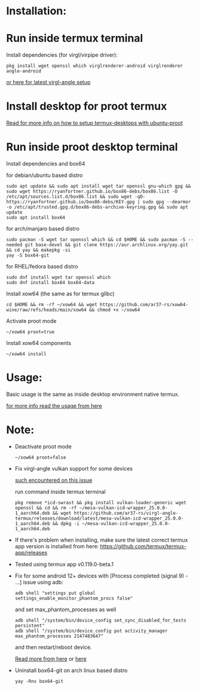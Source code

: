 # Installation:

# Run inside termux terminal
Install dependencies (for virgl/virpipe driver):
```
pkg install wget openssl which virglrenderer-android virglrenderer angle-android
```
[or here for latest virgl-angle setup](https://github.com/ar37-rs/virgl-angle-termux)

# Install desktop for proot termux
[Read for more info on how to setup termux-desktops with ubuntu-proot](https://github.com/LinuxDroidMaster/Termux-Desktops/blob/main/Documentation/proot/ubuntu_proot.md)

# Run inside proot desktop terminal
Install dependencies and box64

for debian/ubuntu based distro
```
sudo apt update && sudo apt install wget tar openssl gnu-which gpg && sudo wget https://ryanfortner.github.io/box86-debs/box86.list -O /etc/apt/sources.list.d/box86.list && sudo wget -qO- https://ryanfortner.github.io/box86-debs/KEY.gpg | sudo gpg --dearmor -o /etc/apt/trusted.gpg.d/box86-debs-archive-keyring.gpg && sudo apt update
sudo apt install box64
```

for arch/manjaro based distro
```
sudo pacman -S wget tar openssl which && cd $HOME && sudo pacman -S --needed git base-devel && git clone https://aur.archlinux.org/yay.git && cd yay && makepkg -si
yay -S box64-git
```

for RHEL/fedora based distro
```
sudo dnf install wget tar openssl which
sudo dnf install box64 box64-data
```

Install xow64 (the same as for termux glibc)
```
cd $HOME && rm -rf ~/xow64 && wget https://github.com/ar37-rs/xow64-wine/raw/refs/heads/main/xow64 && chmod +x ~/xow64
```

Activate proot mode
```
~/xow64 proot=true
```

Install xow64 components
```
~/xow64 install
```
# Usage:
Basic usage is the same as inside desktop environment native termux.

[for more info read the usage from here](https://github.com/ar37-rs/xow64-wine)

# Note:
* Deactivate proot mode
   ```
   ~/xow64 proot=false
   ```
* Fix virgl-angle vulkan support for some devices

   [such encountered on this issue](https://github.com/ar37-rs/virgl-angle-termux/issues/1)

   run command inside termux terminal
   ```
   pkg remove *icd-swrast && pkg install vulkan-loader-generic wget openssl && cd && rm -rf ~/mesa-vulkan-icd-wrapper_25.0.0-1_aarch64.deb && wget https://github.com/ar37-rs/virgl-angle-termux/releases/download/latest/mesa-vulkan-icd-wrapper_25.0.0-1_aarch64.deb && dpkg -i ~/mesa-vulkan-icd-wrapper_25.0.0-1_aarch64.deb
   ```
* If there's problem when installing, make sure the latest correct termux app version is installed from here:
   https://github.com/termux/termux-app/releases

* Tested using termux app v0.119.0-beta.1

* Fix for some android 12+ devices with [Process completed (signal 9) - ...] issue using adb:
   ```
   adb shell "settings put global settings_enable_monitor_phantom_procs false"
   ```
   and set max_phantom_processes as well
   ```
   adb shell "/system/bin/device_config set_sync_disabled_for_tests persistent"
   adb shell "/system/bin/device_config put activity_manager max_phantom_processes 2147483647"
   ```
   and then restart/reboot device.

   [Read more from here](https://ivonblog.com/en-us/posts/fix-termux-signal9-error/) or [here](https://github.com/termux/termux-app/issues/2366)

* Uninstall box64-git on arch linux based distro
   ```
   yay -Rns box64-git
   ```
